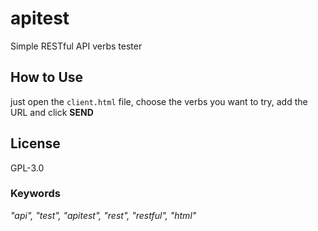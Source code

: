 # apitest
Simple RESTful API verbs tester

## How to Use
just open the ```client.html``` file, choose the verbs you want to try, add the URL and click **SEND**

## License
GPL-3.0

### Keywords
_"api", "test", "apitest", "rest", "restful", "html"_
